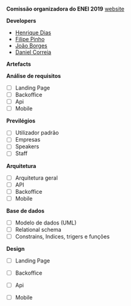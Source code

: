 **Comissão organizadora do ENEI 2019**
[website](http://enei.pt)

**Developers**
- [Henrique Dias]()
- [Filipe Pinho]()
- [João Borges]()
- [Daniel Correia]()


**Artefacts**

**Análise de requisitos**
- [ ] Landing Page
- [ ] Backoffice
- [ ] Api
- [ ] Mobile

**Previlégios**
- [ ] Utilizador padrão
- [ ] Empresas
- [ ] Speakers
- [ ] Staff 

**Arquitetura**
- [ ] Arquitetura geral
- [ ] API
- [ ] Backoffice
- [ ] Mobile

**Base de dados**
- [ ] Modelo de dados (UML)
- [ ] Relational schema
- [ ] Constrains, Indices, trigers e funções
    
**Design**
- [ ] Landing Page
- [ ] Backoffice
- [ ] Api
- [ ] Mobile
    
